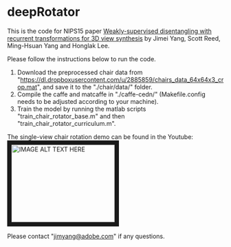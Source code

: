 # deepRotator
This is the code for NIPS15 paper [Weakly-supervised disentangling with recurrent transformations for 3D view synthesis](https://papers.nips.cc/paper/5639-weakly-supervised-disentangling-with-recurrent-transformations-for-3d-view-synthesis.pdf) by Jimei Yang, Scott Reed, Ming-Hsuan Yang and Honglak Lee.

Please follow the instructions below to run the code.
1. Download the preprocessed chair data from "https://dl.dropboxusercontent.com/u/2885859/chairs_data_64x64x3_crop.mat", and save it to the "./chair/data/" folder.
2. Compile the caffe and matcaffe in "./caffe-cedn/" (Makefile.config needs to be adjusted according to your machine).
3. Train the model by running the matlab scripts "train_chair_rotator_base.m" and then "train_chair_rotator_curriculum.m".

The single-view chair rotation demo can be found in the Youtube: <a href="https://www.youtube.com/watch?v=3dPwiWnDoNY" target="_blank"><img src="http://img.youtube.com/vi/YOUTUBE_VIDEO_ID_HERE/0.jpg" 
alt="IMAGE ALT TEXT HERE" width="240" height="180" border="10" /></a>

Please contact "jimyang@adobe.com" if any questions. 
